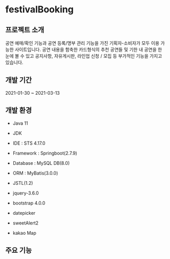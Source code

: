 # festivalBooking
## 프로젝트 소개
공연 예매/확인 기능과 공연 등록/명부 관리 기능을 가진 기획자-소비자가 모두 이용 가능한 사이트입니다.
공연 내용을 함축한 카드형식의 추천 공연들 및 기한 내 공연을 한 눈에 볼 수 있고
공지사항, 자유게시판, 라인업 신청 / 모집 등 부가적인 기능을 가지고 있습니다.

## 개발 기간
2021-01-30 ~ 2021-03-13

## 개발 환경
* Java 11
* JDK
* IDE : STS 4.17.0
* Framework : Springboot(2.7.9)
* Database : MySQL DB(8.0)
* ORM : MyBatis(3.0.0)

* JSTL(1.2)
* jquery-3.6.0
* bootstrap 4.0.0
* datepicker
* sweetAlert2
* kakao Map

## 주요 기능

